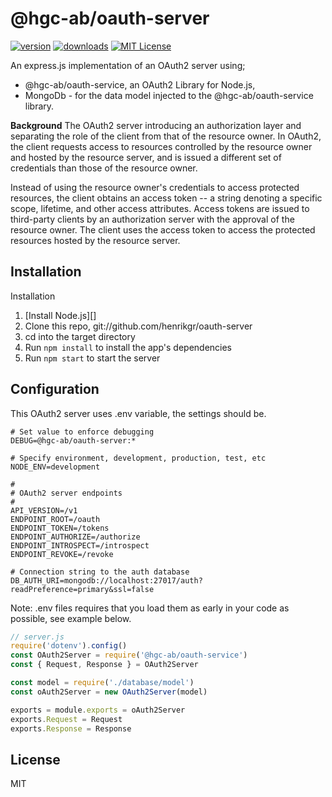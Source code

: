 # @hgc-ab/oauth-server

[![version](https://img.shields.io/npm/v/@hgc-ab/oauth-server.svg?style=flat-square)](http://npm.im/@hgc-ab/oauth-server)
[![downloads](https://img.shields.io/npm/dm/@hgc-ab/oauth-server.svg?style=flat-square)](http://npm-stat.com/charts.html?package=@hgc-ab/oauth-server&from=2020-01-22)
[![MIT License](https://img.shields.io/npm/l/@hgc-ab/oauth-server.svg?style=flat-square)](http://opensource.org/licenses/MIT)

An express.js implementation of an OAuth2 server using;

- @hgc-ab/oauth-service, an OAuth2 Library for Node.js,
- MongoDb - for the data model injected to the @hgc-ab/oauth-service library.

**Background**
The OAuth2 server introducing an authorization layer and separating the role of the client from that of the resource
owner.  In OAuth2, the client requests access to resources controlled by the resource owner and hosted by the resource server,
and is issued a different set of credentials than those of the resource owner.

Instead of using the resource owner's credentials to access protected resources, the client obtains an access token -- a string denoting a
specific scope, lifetime, and other access attributes.  Access tokens are issued to third-party clients by an authorization server with the
approval of the resource owner.  The client uses the access token to access the protected resources hosted by the resource server.

## Installation

Installation

1. [Install Node.js][]
2. Clone this repo, git://github.com/henrikgr/oauth-server
3. cd into the target directory
4. Run `npm install` to install the app's dependencies
5. Run `npm start` to start the server

## Configuration

This OAuth2 server uses .env variable, the settings should be.

```shell script
# Set value to enforce debugging
DEBUG=@hgc-ab/oauth-server:*

# Specify environment, development, production, test, etc
NODE_ENV=development

#
# OAuth2 server endpoints
#
API_VERSION=/v1
ENDPOINT_ROOT=/oauth
ENDPOINT_TOKEN=/tokens
ENDPOINT_AUTHORIZE=/authorize
ENDPOINT_INTROSPECT=/introspect
ENDPOINT_REVOKE=/revoke

# Connection string to the auth database
DB_AUTH_URI=mongodb://localhost:27017/auth?readPreference=primary&ssl=false

```

Note: .env files requires that you load them as early in your code as possible, see example below.

```javascript
// server.js
require('dotenv').config()
const OAuth2Server = require('@hgc-ab/oauth-service')
const { Request, Response } = OAuth2Server

const model = require('./database/model')
const oAuth2Server = new OAuth2Server(model)

exports = module.exports = oAuth2Server
exports.Request = Request
exports.Response = Response
```

## License

MIT
